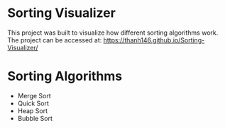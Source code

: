 # Sorting Visualizer

This project was built to visualize how different sorting algorithms work. 
The project can be accessed at: https://thanh146.github.io/Sorting-Visualizer/

# Sorting Algorithms
- Merge Sort
- Quick Sort
- Heap Sort
- Bubble Sort
